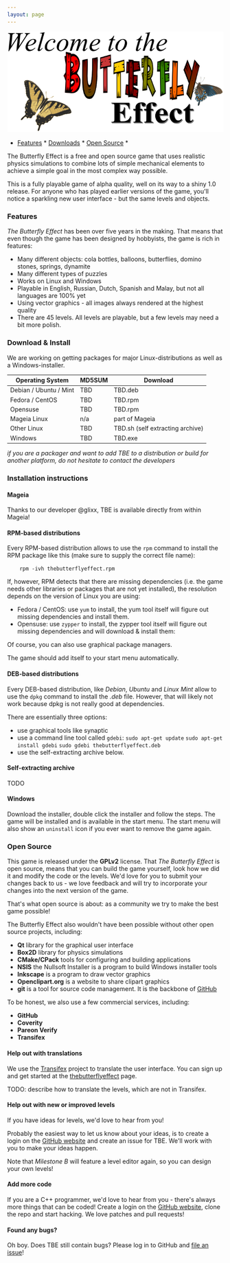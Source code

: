 ```yaml
---
layout: page
---
```


![Welcome to The Butterfly Effect](images/web-title_page.png)

 * [Features](#Features) * [Downloads](#Downloads) * [Open Source](#OpenSource) * 


The Butterfly Effect is a free and open source game that uses realistic physics
simulations to combine lots of simple mechanical elements to achieve a simple 
goal in the most complex way possible.

This is a fully playable game of alpha quality, well on its way to a shiny 1.0 
release. For anyone who has played earlier versions of the game, you'll notice 
a sparkling new user interface - but the same levels and objects.

### Features <a id="Features"></a>

_The Butterfly Effect_ has been over five years in the making. 
That means that even though the game has been designed by hobbyists, the game
is rich in features:
 * Many different objects: cola bottles, balloons, butterflies, domino stones, 
   springs, dynamite
 * Many different types of puzzles
 * Works on Linux and Windows
 * Playable in English, Russian, Dutch, Spanish and Malay, but not all 
   languages are 100% yet
 * Using vector graphics - all images always rendered at the highest quality
 * There are 45 levels. All levels are playable, but a few levels may need a 
   bit more polish.

### Download & Install <a id="Downloads"></a>

We are working on getting packages for major Linux-distributions as well as
a Windows-installer.

Operating System       | MD5SUM | Download
---------------------- | ------ | --------
Debian / Ubuntu / Mint |  TBD   |  TBD.deb
Fedora / CentOS        |  TBD   |  TBD.rpm
Opensuse               |  TBD   |  TBD.rpm
Mageia Linux           |  n/a   |  part of Mageia
Other Linux            |  TBD   |  TBD.sh (self extracting archive)
Windows                |  TBD   |  TBD.exe

_if you are a packager and want to add TBE to a distribution or build for another platform, do not hesitate to contact the developers_

### Installation instructions

#### Mageia

Thanks to our developer @glixx, TBE is available directly from within Mageia!

#### RPM-based distributions

Every RPM-based distribution allows to use the `rpm` command to install the RPM
package like this (make sure to supply the correct file name):
```
    rpm -ivh thebutterflyeffect.rpm
```

If, however, RPM detects that there are missing dependencies (i.e. the game
needs other libraries or packages that are not yet installed), the resolution
depends on the version of Linux you are using:
 * Fedora / CentOS: use `yum` to install, the yum tool itself will figure out
   missing dependencies and install them.
 * Opensuse: use `zypper` to install, the zypper tool itself will figure out
   missing dependencies and will download & install them:

Of course, you can also use graphical package managers.

The game should add itself to your start menu automatically.

#### DEB-based distributions

Every DEB-based distribution, like _Debian_, _Ubuntu_ and _Linux Mint_ allow
to use the `dpkg` command to install the _.deb_ file. However, that will likely
not work because dpkg is not really good at dependencies.

There are essentially three options:
 * use graphical tools like synaptic
 * use a command line tool called `gdebi`:
   `sudo apt-get update`
   `sudo apt-get install gdebi`
   `sudo gdebi thebutterflyeffect.deb`
 * use the self-extracting archive below.

#### Self-extracting archive

TODO

#### Windows

Download the installer, double click the installer and follow the steps.
The game will be installed and is available in the start menu. The start menu
will also show an `uninstall` icon if you ever want to remove the game again.



### Open Source <a id="OpenSource"></a>

This game is released under the **GPLv2** license.
That _The Butterfly Effect_ is open source, means that you can build the game yourself, look how we did it and modify the code or the levels.
We'd love for you to submit your changes back to us - we love feedback and will try to incorporate your changes into the next version of the game.

That's what open source is about: as a community we try to make the best game possible!

The Butterfly Effect also wouldn't have been possible without other open source
projects, including:
 * **Qt** library for the graphical user interface
 * **Box2D** library for physics simulations
 * **CMake/CPack** tools for configuring and building applications
 * **NSIS** the Nullsoft Installer is a program to build Windows installer tools
 * **Inkscape** is a program to draw vector graphics
 * **Openclipart.org** is a website to share clipart graphics
 * **git** is a tool for source code management.
   It is the backbone of [GitHub](github.com)
 
To be honest, we also use a few commercial services, including:
 * **GitHub**
 * **Coverity**
 * **Pareon Verify**
 * **Transifex**

#### Help out with translations

We use the [Transifex](https://www.transifex.com/) project to translate the
user interface. You can sign up and get started at the
[thebutterflyeffect](https://www.transifex.com/Magic/thebutterflyeffect/) page.

TODO: describe how to translate the levels, which are not in Transifex.

#### Help out with new or improved levels

If you have ideas for levels, we'd love to hear from you!

Probably the easiest way to let us know about your ideas, is to create a login
on the [GitHub website](https://github.com/kaa-ching/tbe) and create an issue
for TBE. We'll work with you to make your ideas happen.

Note that _Milestone B_ will feature a level editor again, so you can design
your own levels!

#### Add more code

If you are a C++ programmer, we'd love to hear from you - there's always more
things that can be coded!
Create a login on the [GitHub website](https://github.com/kaa-ching/tbe), clone
the repo and start hacking. We love patches and pull requests!

#### Found any bugs?

Oh boy. Does TBE still contain bugs?
Please log in to GitHub 
and [file an issue](https://github.com/kaa-ching/tbe/issues)!

